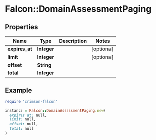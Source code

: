 # Falcon::DomainAssessmentPaging

## Properties

| Name | Type | Description | Notes |
| ---- | ---- | ----------- | ----- |
| **expires_at** | **Integer** |  | [optional] |
| **limit** | **Integer** |  | [optional] |
| **offset** | **String** |  |  |
| **total** | **Integer** |  |  |

## Example

```ruby
require 'crimson-falcon'

instance = Falcon::DomainAssessmentPaging.new(
  expires_at: null,
  limit: null,
  offset: null,
  total: null
)
```

